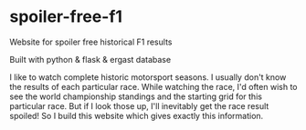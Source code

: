 # spoiler-free-f1
Website for spoiler free historical F1 results

Built with python & flask & ergast database

I like to watch complete historic motorsport seasons. I usually don't know the results of each particular race. While watching the race, I'd often wish to see the world championship standings and the starting grid for this particular race. But if I look those up, I'll inevitably get the race result spoiled! So I build this website which gives exactly this information.

